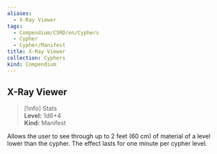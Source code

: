```yaml
---
aliases:
  - X-Ray Viewer
tags:
  - Compendium/CSRD/en/Cyphers
  - Cypher
  - Cypher/Manifest
title: X-Ray Viewer
collection: Cyphers
kind: Compendium
---
```

## X-Ray Viewer  
>[!info] Stats  
> **Level:** 1d6+4  
> **Kind:** Manifest
  
Allows the user to see through up to 2 feet (60 cm) of material of a level lower than the cypher. The effect lasts for one minute per cypher level.